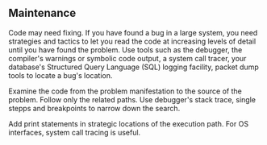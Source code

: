 ## Maintenance

Code may need fixing. If you have found a bug in a large system, you need strategies and tactics to let you read the code at increasing levels of detail until you have found the problem. Use tools such as the debugger, the compiler's warnings or symbolic code output, a system call tracer, your database's Structured Query Language (SQL) logging facility, packet dump tools to locate a bug's location.

Examine the code from the problem manifestation to the source of the problem. Follow only the related paths. Use debugger's stack trace, single stepps and breakpoints to narrow down the search.

Add print statements in strategic locations of the execution path. For OS interfaces, system call tracing is useful.